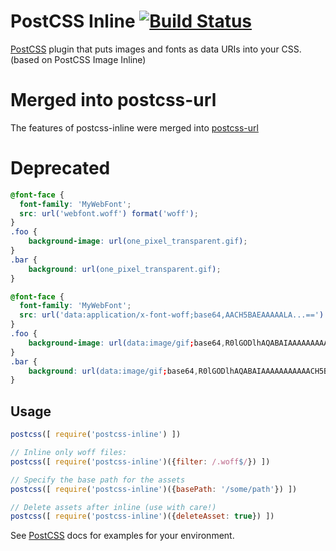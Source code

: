 # PostCSS Inline [![Build Status][ci-img]][ci]

[PostCSS] plugin that puts images and fonts as data URIs into your CSS. (based on PostCSS Image Inline)

[PostCSS]: https://github.com/postcss/postcss
[ci-img]:  https://travis-ci.org/jantimon/postcss-inline.svg
[ci]:      https://travis-ci.org/jantimon/postcss-inline


# Merged into postcss-url

The features of postcss-inline were merged into [postcss-url](https://github.com/postcss/postcss-url)

# Deprecated

```css
@font-face {
  font-family: 'MyWebFont';
  src: url('webfont.woff') format('woff');
}
.foo {
    background-image: url(one_pixel_transparent.gif);
}
.bar {
    background: url(one_pixel_transparent.gif);
}
```

```css
@font-face {
  font-family: 'MyWebFont';
  src: url('data:application/x-font-woff;base64,AACH5BAEAAAAALA...==') format('woff');
}
.foo {
    background-image: url(data:image/gif;base64,R0lGODlhAQABAIAAAAAAAAAAACH5BAEAAAAALAAAAAABAAEAAAICRAEAOw==);
}
.bar {
    background: url(data:image/gif;base64,R0lGODlhAQABAIAAAAAAAAAAACH5BAEAAAAALAAAAAABAAEAAAICRAEAOw==);
}
```

## Usage

```js
postcss([ require('postcss-inline') ])
```

```js
// Inline only woff files:
postcss([ require('postcss-inline')({filter: /.woff$/}) ])
```

```js
// Specify the base path for the assets
postcss([ require('postcss-inline')({basePath: '/some/path'}) ])
```

```js
// Delete assets after inline (use with care!)
postcss([ require('postcss-inline')({deleteAsset: true}) ])
```

See [PostCSS] docs for examples for your environment.
